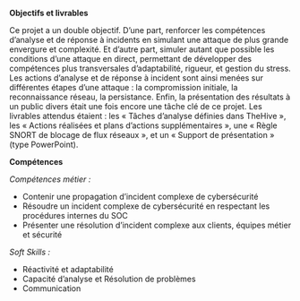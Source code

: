 **Objectifs et livrables**

Ce projet a un double objectif. D’une part, renforcer les compétences d’analyse et de réponse à incidents en simulant une attaque de plus grande envergure et complexité. Et d’autre part, simuler autant que possible les conditions d’une attaque en direct, permettant de développer des compétences plus transversales d’adaptabilité, rigueur, et gestion du stress.
Les actions d’analyse et de réponse à incident sont ainsi menées sur différentes étapes d’une attaque : la compromission initiale, la reconnaissance réseau, la persistance. Enfin, la présentation des résultats à un public divers était une fois encore une tâche clé de ce projet.
Les livrables attendus étaient : les « Tâches d’analyse définies dans TheHive », les « Actions réalisées et plans d’actions supplémentaires », une « Règle SNORT de blocage de flux réseaux », et un « Support de présentation » (type PowerPoint).

**Compétences**

*Compétences métier :*

- Contenir une propagation d’incident complexe de cybersécurité
- Résoudre un incident complexe de cybersécurité en respectant les procédures internes du SOC
- Présenter une résolution d’incident complexe aux clients, équipes métier et sécurité

*Soft Skills :*

- Réactivité et adaptabilité
- Capacité d’analyse et Résolution de problèmes
- Communication
